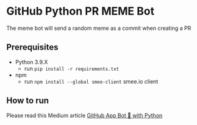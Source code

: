# GitHub Python PR MEME Bot

The meme bot will send a random meme as a commit when creating a PR

## Prerequisites
* Python 3.9.X
  * run `pip install -r requirements.txt`
* npm
  * run `npm install --global smee-client` smee.io client

## How to run
Please read this Medium article [GitHub App Bot 🤖 with Python](https://medium.com/@gilharomri)
